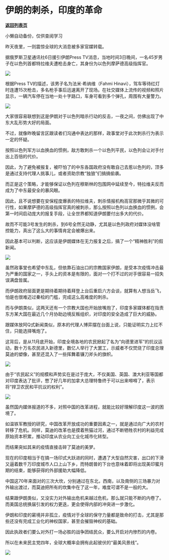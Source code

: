 # 伊朗的刺杀，印度的革命

[**返回列表页**](/gzh/政事堂2019)

小懒自动备份，仅供查阅学习

昨天夜里，一则震惊全球的大消息被多家官媒转载。

  

据俄罗斯卫星通讯社6日援引伊朗Press TV消息，当地时间3日晚间，一名45岁男子在以色列首都特拉维夫遭枪击身亡，其身份为以色列摩萨德高级指挥官。

![](https://mmbiz.qpic.cn/mmbiz_jpg/rxhS23yu8cPLhqOqB0aRTVbekxJATyrr0sAa49R0xCaMu7a4rdZiaL2tu4XEPUBuEVDgKRzapDoByA2PQLZiayOQ/640?wx_fmt=jpeg)

  

根据Press TV的描述，该男子名为法米·希纳维（Fahmi
Hinavi），驾车等待红灯时连遭15次枪击，多名枪手事后迅速离开了现场。在社交媒体上流传的视频和照片显示，一辆汽车停在当地一处十字路口，车身可看到多个弹孔，周围有大量警力。

  

![](https://mmbiz.qpic.cn/mmbiz_png/rxhS23yu8cPLhqOqB0aRTVbekxJATyrr9hHBljwsQrgCZktO58K51HibSqfERQE0GWMRkwKt6BNPuCeOgXXlUBA/640?wx_fmt=png)

  

大家很容易联想到这是伊朗对于以色列暗杀行动的反击，一夜之间，仿佛出现了中东大乱形势大好的局面。

  

不过，就像昨晚留言区跟读者们沟通中表达的那样，政事堂对于此次刺杀行为表示一定的怀疑。

  

按照以色列军方以血换血的惯例，敌方敢刺杀一个以色列平民，以色列会让对手付出上百倍的代价。

  

因此，为了避免被报复，被吓怕了的中东各国政府没有敢自己去惹以色列的，顶多是通过支持代理人挑事儿，或者资助宗教“独狼”们搞搞偷袭。

  

而正是这个策略，才能够保证以色列在穆斯林的包围网中延续至今，特拉维夫反而成为了中东最安全的暴风眼。

  

因此，且不说想要在安保程度爆表的特拉维夫，刺杀情报机构高官那微乎其微的可行性，如果摩萨德的高级指挥官真的被刺杀，那么按照以色列以血换血的惯例，会第一时间启动庞大的报复手段，让全世界都知道伊朗要付出多大的代价。

  

故而不可能3号发生的刺杀，到6号全然无动静，尤其是以色列政府对媒体没啥管控能力，真出了这么大的事情肯定会被爆出来。

  

因此基本可以判断，这应该是伊朗媒体在无力报复之后，搞了一个“精神胜利”的假新闻。  

  

![](https://mmbiz.qpic.cn/mmbiz_gif/rxhS23yu8cPLhqOqB0aRTVbekxJATyrrfaSP5Qs9aWGMcLXaicmQf5bL8vxiciaUdlpo6tyFxEV1hmjIRqIs8czAg/640?wx_fmt=gif)

  

虽然政事堂也希望中东乱，但依靠石油出口的宗教国家伊朗，是受本次疫情冲击最为严重的国家之一，手头上的资本是有限的，面对一个打不过的对手很容易一招失误满盘皆属。

  

而伊朗政府层面更是期待着期待着拜登上台后重启六方会谈，就算有人想当岳飞，怕是也很难迈过秦桧的门槛，完成这么高难度的刺杀。

  

  

  

而与伊朗类似，这两天还有一个宗教大国也开始放嘴炮了，印度多家媒体都在指责东方某大国在最近几个月协助边境反叛组织，对印度的安全造成了巨大的威胁。  

  

跟媒体放阿Q式新闻类似，原本的代理人博弈摆在台面上说，只能证明实力上扛不住，只能选择嘴炮了。  

  

这背后，是从11月底开始，印度全境各地的农民掀起了名为“向德里进军”的抗议运动，数十万名农民进入新德里，数亿人举行了大罢工，示威者不仅焚烧了印度总理莫迪的塑像，甚至还混入了一些挥舞着镰刀斧头的旗帜。

  

![](https://mmbiz.qpic.cn/mmbiz_jpg/rxhS23yu8cPLhqOqB0aRTVbekxJATyrr3qhfEp8W3k3ssVsbp0SBBF58LJtMtn4wQanEOCnkJllI1BTOYwPzcw/640?wx_fmt=jpeg)

  

由于“农民起义”的规模和声势实在是过于庞大，不仅美国、英国、澳大利亚等国都对印度表达了批评，憋了好几年的加拿大总理特鲁终于可以出来嘚嘚了，表示将“捍卫农民和平抗议的权利”。

  

![](https://mmbiz.qpic.cn/mmbiz_png/rxhS23yu8cPLhqOqB0aRTVbekxJATyrrymk4XZ7Pdvw6jl9OXibmJ8n3FfNnosm8WwIoiaGCpVha2OgQyBrHVic9Q/640?wx_fmt=png)

  

虽然国内媒体报道的不多，对照中国的改革进程，就能比较好理解印度这一波的困境了。

  

如温铁军教授的研究，中国改革开放成功的重要因素之一，就是通过向广大的农村转移了危机。同样，莫迪的改革也是摸着熊猫过河，通过不断牺牲农村的利益完成原始资本积累，推动印度从农业向工业化城市化转型。

  

而结果突如其来的疫情直接击碎了莫迪的美梦。

  

现在的印度相当于在搞一场印式大跃进的同时，遭遇了大型自然灾害，出口的下滑又逼着数千万印度城市人口上山下乡，而特朗普的下台也意味着即将出现美印蜜月期的结束，能够获得的外部援助大幅降低。

  

中国这70年来面对的三次大坎，分别通过在东北，西南，以及南侧的三场暴力对外输出渡过，而莫迪把所有的坎集中在了这一年，难度可谓不是一般的大。

  

结果跟伊朗类似，又没实力对外输出危机来越过危机，那么就只能不断的内卷了。而美国总统换届引发的权力更迭，更会使得内部的冲突进一步激化。

  

伊朗和印度的窘境并非孤立，疫情对于全球的保守力量都是致命的打击，尤其是那些还没有完成工业化的神权国家，甚至会摧毁神权的基础。

  

因此执政者们要么对外打一场必胜的战争团结民众，要么开启对内惨烈的内卷。

  

所以在未来民主党四年，全球大概率会拥有此起彼伏的“最美风景线”。  

  

![](https://mmbiz.qpic.cn/mmbiz_jpg/rxhS23yu8cPp0iaKAfe0ZsWfgGcY72o9Nror8TicrtnlDsqzY7y4Kum4fM3X0FMEGlbvm9HvZUiaETSnLt4DHNLbQ/640?wx_fmt=jpeg)

